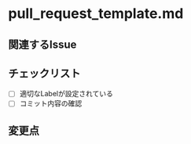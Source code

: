 # pull_request_template.md

## 関連するIssue

## チェックリスト

- [ ] 適切なLabelが設定されている
- [ ] コミット内容の確認

## 変更点
